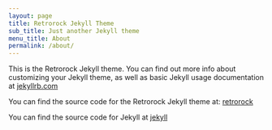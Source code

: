 ```yaml
---
layout: page
title: Retrorock Jekyll Theme
sub_title: Just another Jekyll theme
menu_title: About
permalink: /about/
---
```


This is the Retrorock Jekyll theme. You can find out more info about customizing your Jekyll theme, as well as basic Jekyll usage documentation at [jekyllrb.com](http://jekyllrb.com/)

You can find the source code for the Retrorock Jekyll theme at:
[retrorock](https://github.com/wilburhimself/retrorock-jekyll-theme)

You can find the source code for Jekyll at
[jekyll](https://github.com/jekyll/jekyll)
